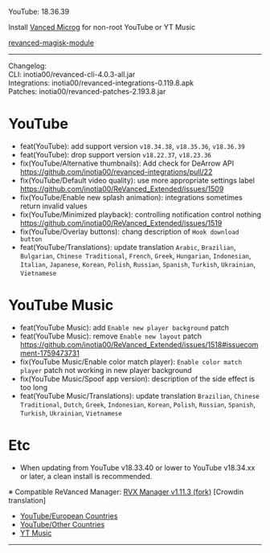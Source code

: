 YouTube: 18.36.39  

Install [Vanced Microg](https://github.com/TeamVanced/VancedMicroG/releases) for non-root YouTube or YT Music  

[revanced-magisk-module](https://github.com/j-hc/revanced-magisk-module)  

---
Changelog:  
CLI: inotia00/revanced-cli-4.0.3-all.jar  
Integrations: inotia00/revanced-integrations-0.119.8.apk  
Patches: inotia00/revanced-patches-2.193.8.jar  

YouTube
==
- feat(YouTube): add support version `v18.34.38`, `v18.35.36`, `v18.36.39`
- feat(YouTube): drop support version `v18.22.37`, `v18.23.36`
- fix(YouTube/Alternative thumbnails): Add check for DeArrow API https://github.com/inotia00/revanced-integrations/pull/22
- fix(YouTube/Default video quality): use more appropriate settings label https://github.com/inotia00/ReVanced_Extended/issues/1509
- fix(YouTube/Enable new splash animation): integrations sometimes return invalid values
- fix(YouTube/Minimized playback): controlling notification control nothing https://github.com/inotia00/ReVanced_Extended/issues/1519
- fix(YouTube/Overlay buttons): chang description of `Hook download button`
- feat(YouTube/Translations): update translation
`Arabic`, `Brazilian`, `Bulgarian`, `Chinese Traditional`, `French`, `Greek`, `Hungarian`, `Indonesian`, `Italian`, `Japanese`, `Korean`, `Polish`, `Russian`, `Spanish`, `Turkish`, `Ukrainian`, `Vietnamese`


YouTube Music
==
- feat(YouTube Music): add `Enable new player background` patch
- feat(YouTube Music): remove `Enable new layout` patch https://github.com/inotia00/ReVanced_Extended/issues/1518#issuecomment-1759473731
- fix(YouTube Music/Enable color match player): `Enable color match player` patch not working in new player background
- fix(YouTube Music/Spoof app version): description of the side effect is too long
- feat(YouTube Music/Translations): update translation
`Brazilian`, `Chinese Traditional`, `Dutch`, `Greek`, `Indonesian`, `Korean`, `Polish`, `Russian`, `Spanish`, `Turkish`, `Ukrainian`, `Vietnamese`


Etc
==
- When updating from YouTube v18.33.40 or lower to YouTube v18.34.xx or later, a clean install is recommended.


※ Compatible ReVanced Manager: [RVX Manager v1.11.3 (fork)](https://github.com/inotia00/revanced-manager/releases/tag/v1.11.3)
[Crowdin translation]
- [YouTube/European Countries](https://crowdin.com/project/revancedextendedeu)
- [YouTube/Other Countries](https://crowdin.com/project/revancedextended)
- [YT Music](https://crowdin.com/project/revanced-music-extended)

---  
